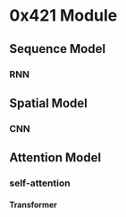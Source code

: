 # 0x421 Module

## Sequence Model

### RNN

## Spatial Model

### CNN

## Attention Model

### self-attention

#### Transformer
